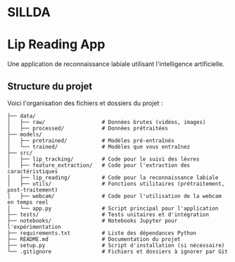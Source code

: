 # SILLDA

# Lip Reading App  

Une application de reconnaissance labiale utilisant l'intelligence artificielle.  

## Structure du projet  

Voici l'organisation des fichiers et dossiers du projet :  

```plaintext
├── data/
│   ├── raw/                  # Données brutes (vidéos, images)
│   ├── processed/            # Données prétraitées
├── models/
│   ├── pretrained/           # Modèles pré-entraînés
│   └── trained/              # Modèles que vous entraînez
├── src/
│   ├── lip_tracking/         # Code pour le suivi des lèvres
│   ├── feature_extraction/   # Code pour l'extraction des caractéristiques
│   ├── lip_reading/          # Code pour la reconnaissance labiale
│   ├── utils/                # Fonctions utilitaires (prétraitement, post-traitement)
│   ├── webcam/               # Code pour l'utilisation de la webcam en temps reel
│   └── app.py                # Script principal pour l'application
├── tests/                    # Tests unitaires et d'intégration
├── notebooks/                # Notebooks Jupyter pour l'expérimentation
├── requirements.txt          # Liste des dépendances Python
├── README.md                 # Documentation du projet
├── setup.py                  # Script d'installation (si nécessaire)
└── .gitignore                # Fichiers et dossiers à ignorer par Git
